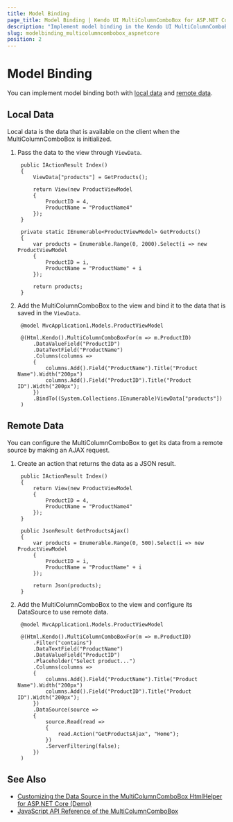 ```yaml
---
title: Model Binding
page_title: Model Binding | Kendo UI MultiColumnComboBox for ASP.NET Core
description: "Implement model binding in the Kendo UI MultiColumnComboBox HtmlHelper for ASP.NET Core (MVC 6 or ASP.NET Core MVC)."
slug: modelbinding_multicolumncombobox_aspnetcore
position: 2
---
```


# Model Binding

You can implement model binding both with [local data](#local-data) and [remote data](#remote-data).

## Local Data

Local data is the data that is available on the client when the MultiColumnComboBox is initialized.

1. Pass the data to the view through `ViewData`.

        public IActionResult Index()
        {
            ViewData["products"] = GetProducts();

            return View(new ProductViewModel
            {
                ProductID = 4,
                ProductName = "ProductName4"
            });
        }

        private static IEnumerable<ProductViewModel> GetProducts()
        {
            var products = Enumerable.Range(0, 2000).Select(i => new ProductViewModel
            {
                ProductID = i,
                ProductName = "ProductName" + i
            });

            return products;
        }

1. Add the MultiColumnComboBox to the view and bind it to the data that is saved in the `ViewData`.

        @model MvcApplication1.Models.ProductViewModel

        @(Html.Kendo().MultiColumnComboBoxFor(m => m.ProductID)
            .DataValueField("ProductID")
            .DataTextField("ProductName")
            .Columns(columns =>
            {
                columns.Add().Field("ProductName").Title("Product Name").Width("200px")
                columns.Add().Field("ProductID").Title("Product ID").Width("200px");
            })
            .BindTo((System.Collections.IEnumerable)ViewData["products"])
        )

## Remote Data

You can configure the MultiColumnComboBox to get its data from a remote source by making an AJAX request.

1. Create an action that returns the data as a JSON result.

        public IActionResult Index()
        {
            return View(new ProductViewModel
            {
                ProductID = 4,
                ProductName = "ProductName4"
            });
        }

        public JsonResult GetProductsAjax()
        {
            var products = Enumerable.Range(0, 500).Select(i => new ProductViewModel
            {
                ProductID = i,
                ProductName = "ProductName" + i
            });

            return Json(products);
        }

1. Add the MultiColumnComboBox to the view and configure its DataSource to use remote data.

        @model MvcApplication1.Models.ProductViewModel

        @(Html.Kendo().MultiColumnComboBoxFor(m => m.ProductID)
            .Filter("contains")
            .DataTextField("ProductName")
            .DataValueField("ProductID")
            .Placeholder("Select product...")
            .Columns(columns =>
            {
                columns.Add().Field("ProductName").Title("Product Name").Width("200px")
                columns.Add().Field("ProductID").Title("Product ID").Width("200px");
            })
            .DataSource(source =>
            {
                source.Read(read =>
                {
                    read.Action("GetProductsAjax", "Home");
                })
                .ServerFiltering(false);
            })
        )

## See Also

* [Customizing the Data Source in the MultiColumnComboBox HtmlHelper for ASP.NET Core (Demo)](https://demos.telerik.com/aspnet-core/multicolumncombobox/custom-datasource)
* [JavaScript API Reference of the MultiColumnComboBox](http://docs.telerik.com/kendo-ui/api/javascript/ui/multicolumncombobox)
